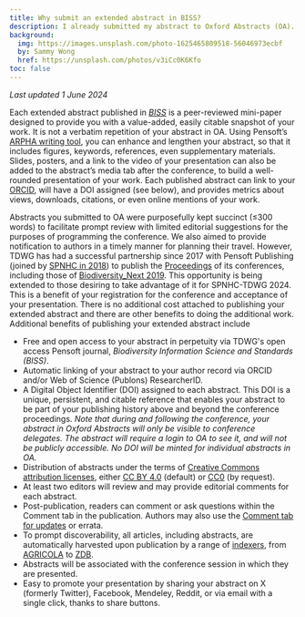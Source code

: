 ```yaml
---
title: Why submit an extended abstract in BISS?
description: I already submitted my abstract to Oxford Abstracts (OA). Why should I expand and publish it as part of the SPNHC-TDWG 2024 conference proceedings in _Biodiversity Information Science and Standards (BISS)_?
background:
  img: https://images.unsplash.com/photo-1625465809518-56046973ecbf
  by: Sammy Wong
  href: https://unsplash.com/photos/v3iCc0K6Kfo
toc: false
---
```


_Last updated 1 June 2024_

Each extended abstract published in [_BISS_](https://biss.pensoft.net) is a peer-reviewed mini-paper designed to provide you with a value-added, easily citable snapshot of your work. It is not a verbatim repetition of your abstract in OA. Using Pensoft’s [ARPHA writing tool](https://arpha.pensoft.net/), you can enhance and lengthen your abstract, so that it includes figures, keywords, references, even supplementary materials. Slides, posters, and a link to the video of your presentation can also be added to the abstract’s media tab after the conference, to build a well-rounded presentation of your work. Each published abstract can link to your [ORCID](https://orcid.org/), will have a DOI assigned (see below), and provides metrics about views, downloads, citations, or even online mentions of your work. 

Abstracts you submitted to OA were purposefully kept succinct (≤300 words) to facilitate prompt review  with limited editorial suggestions for the purposes of programming the conference. We also aimed to provide notification to authors in a timely manner for planning their travel. However, TDWG has had a successful partnership since 2017 with Pensoft Publishing (joined by [SPNHC in 2018](https://biss.pensoft.net/collection/63/)) to publish the [Proceedings](https://biss.pensoft.net/collections) of its conferences, including those of [Biodiversity_Next 2019](https://biss.pensoft.net/collection/115/). This opportunity is being extended to those desiring to take advantage of it for SPNHC-TDWG 2024. This is a benefit of your registration for the conference and acceptance of your presentation. There is no additional cost attached to publishing your extended abstract and there are other benefits to doing the additional work.
Additional benefits of publishing your extended abstract include

- Free and open access to your abstract in perpetuity  via TDWG's open access Pensoft journal, _Biodiversity Information Science and Standards (BISS)_.
- Automatic linking of your abstract to your author record via ORCID and/or Web of Science (Publons) ResearcherID.
- A Digital Object Identifier (DOI) assigned to each abstract. This DOI is a unique, persistent, and citable reference that enables your abstract to be part of your publishing history above and beyond the conference proceedings. 
_Note that during and following the conference, your abstract in Oxford Abstracts will only be visible to conference delegates. The abstract will require a login to OA to see it, and will not be publicly accessible. No DOI will be minted for individual abstracts in OA._
- Distribution of abstracts under the terms of [Creative Commons attribution licenses](https://creativecommons.org/share-your-work/), either [CC BY 4.0](https://creativecommons.org/licenses/by/4.0/) (default) or [CC0](https://creativecommons.org/publicdomain/zero/1.0/) (by request).
- At least two editors will review and may provide editorial comments for each abstract.
- Post-publication, readers can comment or ask questions within the Comment tab in the publication. Authors may also use the [Comment tab for updates](https://biss.pensoft.net/article/59089/list/13/) or errata.
- To prompt discoverability, all articles, including abstracts, are automatically harvested upon publication by a range of [indexers](https://biss.pensoft.net/), from [AGRICOLA](https://www.nal.usda.gov/agricola) to [ZDB](https://zdb-katalog.de/index.xhtml).
- Abstracts will be associated with the conference session in which they are presented.
- Easy to promote your presentation by sharing your abstract on X (formerly Twitter), Facebook, Mendeley, Reddit, or via email with a single click, thanks to share buttons.
